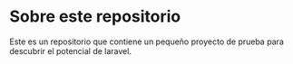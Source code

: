 # Sobre este repositorio

Este es un repositorio que contiene un pequeño proyecto de prueba para descubrir el potencial de laravel.